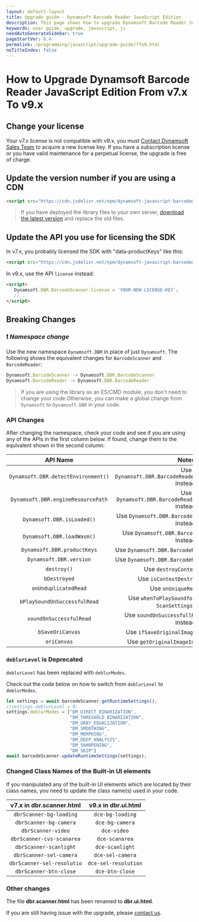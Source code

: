 ```yaml
---
layout: default-layout
title: Upgrade guide - Dynamsoft Barcode Reader JavaScript Edition
description: This page shows how to upgrade Dynamsoft Barcode Reader JavaScript SDK to the latest version.
keywords: user guide, upgrade, javascript, js
needAutoGenerateSidebar: true
pageStartVer: 8.4
permalink: /programming/javascript/upgrade-guide/7To9.html
noTitleIndex: false
---
```


# How to Upgrade Dynamsoft Barcode Reader JavaScript Edition From v7.x To v9.x 

## Change your license

   Your v7.x license is not compatible with v9.x, you must [Contact Dynamsoft Sales Team](mailto:sales@dynamsoft.com) to acquire a new license key. If you have a subscription license or you have valid maintenance for a perpetual license, the upgrade is free of charge.

## Update the version number if you are using a **CDN**

   ```html
   <script src="https://cdn.jsdelivr.net/npm/dynamsoft-javascript-barcode@9.6.2/dist/dbr.js"></script>
   ```

   > If you have deployed the library files to your own server, [download the latest version](https://www.dynamsoft.com/barcode-reader/downloads/?utm_source=upgradeguide) and replace the old files.

## Update the API you use for licensing the SDK

   In v7.x, you probably licensed the SDK with "data-productKeys" like this:

   ```html
   <script src="https://cdn.jsdelivr.net/npm/dynamsoft-javascript-barcode@7.x/dist/dbr.js" data-productKeys="PRODUCT-KEYS"></script>
   ```

   In v9.x, use the API `license` instead:

   ```html
   <script>
      Dynamsoft.DBR.BarcodeScanner.license = 'YOUR-NEW-LICENSE-KEY';
      //...
   </script>
   ```

## Breaking Changes

### :exclamation: *Namespace change*

Use the new namespace `Dynamsoft.DBR` in place of just `Dynamsoft`. The following shows the equivalent changes for `BarcodeScanner` and `BarcodeReader`:

```js
Dynamsoft.BarcodeScanner -> Dynamsoft.DBR.BarcodeScanner
Dynamsoft.BarcodeReader -> Dynamsoft.DBR.BarcodeReader
```

> If you are using the library as an ES/CMD module, you don't need to change your code.Otherwise, you can make a global change from `Dynamsoft` to `Dynamsoft.DBR` in your code.

### API Changes

After changing the namespace, check your code and see if you are using any of the APIs in the first column below. If found, change them to the equivalent shown in the second column:

| API Name | Notes |
|:-:|:-:|
| `Dynamsoft.DBR.detectEnvironment()` | Use `Dynamsoft.DBR.BarcodeReader.detectEnvironment()` instead. |
| `Dynamsoft.DBR.engineResourcePath` | Use `Dynamsoft.DBR.BarcodeReader.engineResourcePath` instead. |
| `Dynamsoft.DBR.isLoaded()` | Use `Dynamsoft.DBR.BarcodeReader.isWasmLoaded()` instead. |
| `Dynamsoft.DBR.loadWasm()` | Use `Dynamsoft.DBR.BarcodeReader.loadWasm()` instead. |
| `Dynamsoft.DBR.productKeys` | Use `Dynamsoft.DBR.BarcodeReader.license` instead. |
| `Dynamsoft.DBR.version` | Use `Dynamsoft.DBR.BarcodeReader.version` instead. |
| `destroy()` | Use `destroyContext()` instead. |
| `bDestroyed` | Use `isContextDestroyed()` instead. |
| `onUnduplicatedRead` | Use `onUniqueRead` instead. |
| `bPlaySoundOnSuccessfulRead` | Use `whenToPlaySoundforSuccessfulRead` in `ScanSettings` instead. |
| `soundOnSuccessfulRead` | Use `soundOnSuccessfullRead` in `ScanSettings` instead. |
| `bSaveOriCanvas` | Use `ifSaveOriginalImageInACanvas` instead. |
| `oriCanvas` | Use `getOriginalImageInACanvas()` instead. |

### `deblurLevel` is Deprecated

`deblurLevel` has been replaced with `deblurModes`.

Check out the code below on how to switch from `deblurLevel` to `deblurModes`.

```js
let settings = await barcodeScanner.getRuntimeSettings();
//settings.deblurLevel = 9;
settings.deblurModes = ["DM_DIRECT_BINARIZATION",   
                        "DM_THRESHOLD_BINARIZATION", 
                        "DM_GRAY_EQUALIZATION",
                        "DM_SMOOTHING",
                        "DM_MORPHING",
                        "DM_DEEP_ANALYSIS",
                        "DM_SHARPENING",
                        "DM_SKIP"] 
await barcodeScanner.updateRuntimeSettings(settings);
```

### Changed Class Names of the Built-in UI elements

If you manipulated any of the built-in UI elements which are located by their class names, you need to update the class name(s) used in your code.

| v7.x in **dbr.scanner.html** | v9.x in **dbr.ui.html**|
|:-:|:-:|
| `dbrScanner-bg-loading` | `dce-bg-loading` |
| `dbrScanner-bg-camera` | `dce-bg-camera` |
| `dbrScanner-video` | `dce-video` |
| `dbrScanner-cvs-scanarea` | `dce-scanarea` |
| `dbrScanner-scanlight` | `dce-scanlight` |
| `dbrScanner-sel-camera` | `dce-sel-camera` |
| `dbrScanner-sel-resolutio` | `dce-sel-resolution` |
| `dbrScanner-btn-close` | `dce-btn-close` |

### Other changes

The file **dbr.scanner.html** has been renamed to **dbr.ui.html**.

If you are still having issue with the upgrade, please [contact us](https://www.dynamsoft.com/company/contact/).
